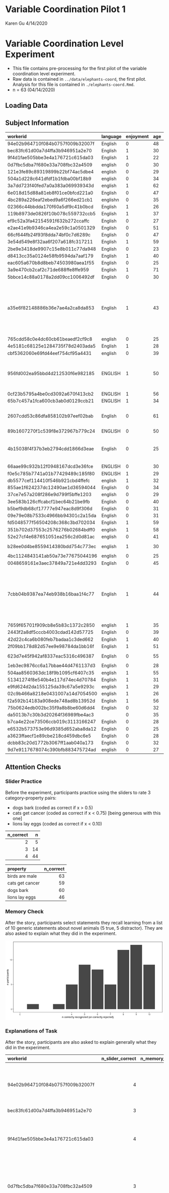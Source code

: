 Variable Coordination Pilot 1
================
Karen Gu
4/14/2020

# Variable Coordination Level Experiment

  - This file contains pre-processing for the first pilot of the
    variable coordination level experiment.
  - Raw data is contained in `../data/elephants-coord`, the first pilot.
    Analysis for this file is contained in `./elephants-coord.Rmd`.
  - n = 63 (04/14/2020)

## Loading Data

## Subject Information

| workerid                         | language | enjoyment | age | gender | problems                                        | comments                                                                          |
| :------------------------------- | :------- | :-------- | :-- | :----- | :---------------------------------------------- | :-------------------------------------------------------------------------------- |
| 94e02b964710f084b0757f009b32007f | English  | 0         | 48  | Male   | no                                              |                                                                                   |
| bec83fc61d00a7d4ffa3b946951a2e70 | English  | 1         | 30  | Male   | no                                              | good                                                                              |
| 9f4d1fae505bbe3e4a176721c615da03 | English  | 1         | 22  | Male   |                                                 |                                                                                   |
| 0d7fbc5dba7f680e33a708fbc32a4509 | english  | 0         | 30  | Male   | nothing                                         | nice                                                                              |
| 121e3fe89c89319899b22bf74ac5dbe4 | english  | 0         | 29  | Female | no                                              |                                                                                   |
| 504a1d228c641dfdf1b1fdba00bf18b9 | english  | 0         | 34  | Male   | no                                              |                                                                                   |
| 3a7dd723f40fed7a0a383a069939343d | english  | 1         | 62  | Female | no                                              |                                                                                   |
| 6e018d15d88a81eb8f01ce0bfcd221a0 | English  | 0         | 47  | Female | no                                              |                                                                                   |
| 4bc289a226eaf2ebed9a6f266ed21cb1 | englishn | 0         | 35  | Female | no                                              | nice                                                                              |
| 02366c44bbdda170f60a5df9c41b0bcd | English  | 1         | 26  | Male   | No                                              | Thanks.                                                                           |
| 119b8973de0826f10b078c559732ccb5 | English  | 1         | 37  | Male   | NA                                              |                                                                                   |
| ef9c52a3fa42154591f632b272ccaffc | English  | 0         | 27  | Male   |                                                 |                                                                                   |
| e2ae41e9b9346ca4ea2e59c1a0501329 | English  | 0         | 51  | Female | no                                              | good                                                                              |
| 66cf644fb24f93f8dda74bf0c7d6289c | English  | 0         | 47  | Male   | no                                              | none                                                                              |
| 3e54d549e8f32aa6f207a618fc317211 | English  | 1         | 59  | Female | No                                              |                                                                                   |
| 2be9e3418de9907c15e8b011c77da948 | English  | 0         | 23  | Female |                                                 |                                                                                   |
| d8413cc35a0124e58fb9594da7aaf179 | English  | 1         | 40  | Male   | no                                              | good                                                                              |
| eac605a670b8d8beb74503980aea1f55 | English  | 0         | 25  | Male   | NA                                              |                                                                                   |
| 3a9e470cb2caf2c71de688ffe8ffe959 | English  | 1         | 71  | Female | No                                              | Thanks :-)                                                                        |
| 5bbce14c88a0178a2dd09cc1006492df | English  | 0         | 30  | Female | No                                              |                                                                                   |
| a35e6f82148886b36e7ae4a2ca8da853 | English  | 1         | 43  | Male   | No                                              | Interesting study. I enjoyed reading the strange names of creatures and hapitats. |
| 765cdd58c0e4dc60cb61beaedf2cf9c8 | english  | 0         | 25  | Female | no                                              | good                                                                              |
| 4e5181c68125e1284735f78d2403ada5 | English  | 1         | 28  | Male   | nope.                                           |                                                                                   |
| cbf5362060e69fd44eef754cf95a4431 | english  | 0         | 39  | Female | no                                              |                                                                                   |
| 956fd002ea95bbd4d212530f6e982185 | ENGLISH  | 1         | 50  |        | In very general terms, please describe what you | In very general terms, please describe what you                                   |
| 0cf23b5795a4be0cd3092a670f413cb2 | ENGLISH  | 1         | 56  | Female | NA                                              | good                                                                              |
| 65b7c457a1fca600cb3ab0d0129ccb21 | ENGLISH  | 1         | 34  | Female | NO                                              | GOOD                                                                              |
| 2607cdd53c86dfa858102b97eef02bab | English  | 0         | 61  | Female | I did not encounter any problem                 |                                                                                   |
| 89b1607270f1c539f8e372967b779c24 | ENGLISH  | 0         | 50  | Female | none                                            | nice                                                                              |
| 4b15038f4f37b3eb2794cdd1866d3eae | English  | 0         | 25  | Female | No                                              | The study went well. Thanks for making me a part of it.                           |
| 66aae99c932b12f0948167dcd3e36fce | ENGLISH  | 0         | 30  | Male   | no                                              |                                                                                   |
| f0e5c785b7741a01b77429489c185f80 | ENGLISH  | 1         | 29  | Male   | n/a                                             | great                                                                             |
| db5577cef114410f546b921cbd4ffefc | english  | 1         | 32  | Female | no                                              |                                                                                   |
| 855ae1f624237dc12490ae1d36594044 | English  | 0         | 34  | Male   | No                                              |                                                                                   |
| 37ce7e57a208f286e9d799f5bffe1203 | english  | 0         | 29  | Male   | no                                              | good                                                                              |
| 3ee583b126cffcabcf1bec64b21be9fb | English  | 0         | 40  | Male   | n                                               |                                                                                   |
| b5bef9db68cf17777e947eac8d9f306d | English  | 0         | 31  | Male   |                                                 |                                                                                   |
| 09e79e08b7533c4966bb94301c2a15da | English  | 0         | 31  | Male   |                                                 |                                                                                   |
| fd5048577f56504208c368c3bd702034 | English  | 1         | 59  | Female | no                                              |                                                                                   |
| 351b702d37553c2576276b02684bdff0 | english  | 1         | 58  | Male   | no                                              |                                                                                   |
| 52e27cf4e687651051ea256c2d0d81ac | english  | 0         | 41  | Female | no                                              |                                                                                   |
| b28ee0d4be8559414380bdd754c773ec | english  | 1         | 30  | Male   | none                                            | useful survey                                                                     |
| 4bc1124843141ab50a73e77675044196 | english  | 0         | 25  | Male   | no                                              |                                                                                   |
| 0048659161e3aec37849a721e4dd3293 | English  | 0         | 45  | Male   | No.                                             |                                                                                   |
| 7cbb04b9387ea74eb938b16baa1f4c77 | English  | 1         | 44  | Male   | No                                              | It was interesting but somewhat hard to guess some of them. By design, I suppose… |
| 7659f65701f909cb8e5b83c1372c2850 | english  | 1         | 35  | Male   | no                                              |                                                                                   |
| 2443f2a8df5cccb4003cdad142d57725 | English  | 0         | 39  | Male   | No                                              |                                                                                   |
| 42d22c4ca6b080feb7badaa1c3ded662 | English  | 1         | 40  | Male   |                                                 |                                                                                   |
| 2f09bb178d82d57ee9e98784da1bb16f | English  | 1         | 51  | Male   | NA                                              | good                                                                              |
| 623d7e45f942af8337eac5316c496387 | English  | 0         | 55  | Female | no problems                                     | none                                                                              |
| 1eb3ec9876cc6a17bbae44d4761137d3 | English  | 0         | 28  | Male   | none                                            |                                                                                   |
| 504aa8560363dc18f9b1095cf6407c35 | english  | 1         | 55  | Male   | no                                              | good task                                                                         |
| 51341274f8e540b4e117d74ec4d70784 | English  | 1         | 31  | Male   | no                                              |                                                                                   |
| e9fd624d2da155125da39c67a5e9293c | english  | 1         | 29  | Female | no                                              |                                                                                   |
| 02c9b466a8218e0431007a14d7054500 | english  | 1         | 26  | Male   | none                                            | none                                                                              |
| f2a592b14183a908ede748ad8b13952d | English  | 1         | 56  |        | none                                            | none                                                                              |
| 75b0624edb002bc35f9a8b8be60d6dd4 | English  | 0         | 32  | Male   | no                                              | nice                                                                              |
| da5013b7c30b3d20264f36989fbe4ac3 |          | 0         | 35  |        | no                                              | good                                                                              |
| b7ca4e22ce73506ccb019c3113166247 | English  | 0         | 28  | Male   | None                                            |                                                                                   |
| e6532b573753e96d9385d652aba8da12 | English  | 0         | 25  | Male   |                                                 |                                                                                   |
| a3623ffaecf1e89cbe218cd459dbc6e5 | English  | 0         | 28  | Male   |                                                 |                                                                                   |
| dcbb83c20d1772b3067ff1aab040a173 | English  | 0         | 32  | Male   | no                                              | no                                                                                |
| 9d7e9117678074c390bfb883475724ad | english  | 0         | 27  | Male   | no                                              |                                                                                   |

## Attention Checks

### Slider Practice

Before the experiment, participants practice using the sliders to rate 3
category-property pairs:

  - dogs bark (coded as correct if x \> 0.5)
  - cats get cancer (coded as correct if x \< 0.75) \[being generous
    with this one\]
  - lions lay eggs (coded as correct if x \< 0.10)

| n\_correct |  n |
| ---------: | -: |
|          2 |  5 |
|          3 | 14 |
|          4 | 44 |

| property        | n\_correct |
| :-------------- | ---------: |
| birds are male  |         63 |
| cats get cancer |         59 |
| dogs bark       |         60 |
| lions lay eggs  |         46 |

### Memory Check

After the story, participants select statements they recall learning
from a list of 10 generic statements about novel animals (5 true, 5
distractor). They are also asked to explain what they did in the
experiment.

![](elephants-coord-20200414_files/figure-gfm/unnamed-chunk-4-1.png)<!-- -->

### Explanations of Task

After the story, participants are also asked to explain generally what
they did in the experiment.

| workerid                         | n\_slider\_correct | n\_memory\_correct | explanation                                                                                                                                             |
| :------------------------------- | -----------------: | -----------------: | :------------------------------------------------------------------------------------------------------------------------------------------------------ |
| 94e02b964710f084b0757f009b32007f |                  4 |                  7 | I interpreted statements to determine what percentage of a certain alien had a certain trait                                                            |
| bec83fc61d00a7d4ffa3b946951a2e70 |                  3 |                  5 | well                                                                                                                                                    |
| 9f4d1fae505bbe3e4a176721c615da03 |                  4 |                 10 | I read about aliens and gave an estimation of what percentage of them aligns with a certain trait.                                                      |
| 0d7fbc5dba7f680e33a708fbc32a4509 |                  3 |                  6 | the experiment give some story and what percentage that is correct and i believe they asked this experiment.                                            |
| 121e3fe89c89319899b22bf74ac5dbe4 |                  3 |                  9 | I read short stories or sentences about alien life forms on their alien planets and had to figure out what percentage of these events seemed to happen. |
| 504a1d228c641dfdf1b1fdba00bf18b9 |                  4 |                  8 | I read a passage and chose the percentage of a statement.                                                                                               |
| 3a7dd723f40fed7a0a383a069939343d |                  4 |                  4 | nothing                                                                                                                                                 |
| 6e018d15d88a81eb8f01ce0bfcd221a0 |                  4 |                  4 | I worked on understanding some facts and the probability of each happening                                                                              |
| 4bc289a226eaf2ebed9a6f266ed21cb1 |                  2 |                  6 | nice                                                                                                                                                    |
| 02366c44bbdda170f60a5df9c41b0bcd |                  4 |                  9 | Read text about a fictional alien planet and retained information for this quiz and interpreting the stats given in the information.                    |
| 119b8973de0826f10b078c559732ccb5 |                  4 |                  8 | I read the section and then re-read to answer the question.                                                                                             |
| ef9c52a3fa42154591f632b272ccaffc |                  4 |                  9 | Determine if a species lived or after a certain way by percentage.                                                                                      |
| e2ae41e9b9346ca4ea2e59c1a0501329 |                  3 |                  4 | good                                                                                                                                                    |
| 66cf644fb24f93f8dda74bf0c7d6289c |                  4 |                  9 | Tried to guess percentages based on given information                                                                                                   |
| 3e54d549e8f32aa6f207a618fc317211 |                  4 |                  8 | I read a passage about an alien and then answered a question about the passage on a sliding scale.                                                      |
| 2be9e3418de9907c15e8b011c77da948 |                  4 |                  7 | I estimated what percentage of an alien population does something based on a short text.                                                                |
| d8413cc35a0124e58fb9594da7aaf179 |                  3 |                  5 | fully understand the experiment                                                                                                                         |
| eac605a670b8d8beb74503980aea1f55 |                  4 |                  9 | I estimated how likely aliens from another planet would be to do something, be something, or other things to that effect.                               |
| 3a9e470cb2caf2c71de688ffe8ffe959 |                  4 |                  9 | I read carefully, slowly, and sometimes twice for each entry.                                                                                           |
| 5bbce14c88a0178a2dd09cc1006492df |                  4 |                 10 | Chose a percentage based on what was said in the paragraph.                                                                                             |
| a35e6f82148886b36e7ae4a2ca8da853 |                  4 |                  7 | I looked for words that stated such things as ALL, and if there were two options for something, I just gave it a 50% chance.                            |
| 765cdd58c0e4dc60cb61beaedf2cf9c8 |                  4 |                  1 | paid close attention of the description then provide my answer.                                                                                         |
| 4e5181c68125e1284735f78d2403ada5 |                  4 |                 10 | Gave percentage-based answers according to given scenarios.                                                                                             |
| cbf5362060e69fd44eef754cf95a4431 |                  4 |                  9 | I made predictions about percentages of groups that have certain characteristics.                                                                       |
| 956fd002ea95bbd4d212530f6e982185 |                  2 |                  4 | In very general terms, please describe what you                                                                                                         |
| 0cf23b5795a4be0cd3092a670f413cb2 |                  3 |                  7 | about the animals and plant                                                                                                                             |
| 65b7c457a1fca600cb3ab0d0129ccb21 |                 NA |                  5 | GOOD                                                                                                                                                    |
| 2607cdd53c86dfa858102b97eef02bab |                  4 |                  6 | read a story about aliens and choose the percentage depending on the given question.                                                                    |
| 89b1607270f1c539f8e372967b779c24 |                  3 |                  8 | nice                                                                                                                                                    |
| 4b15038f4f37b3eb2794cdd1866d3eae |                  4 |                  9 | I rated in percentage deducing from short passage given how true or false a statement was.                                                              |
| 66aae99c932b12f0948167dcd3e36fce |                  4 |                  8 | I rated statements by the percentage I thought was correct                                                                                              |
| f0e5c785b7741a01b77429489c185f80 |                  4 |                  6 | i answered questions about animals and aliens on a far away planet.                                                                                     |
| db5577cef114410f546b921cbd4ffefc |                  4 |                  6 | I looked for most, all, none for a my percentage.                                                                                                       |
| 855ae1f624237dc12490ae1d36594044 |                  4 |                  5 | Answer a percentage question about a made up alien race.                                                                                                |
| 37ce7e57a208f286e9d799f5bffe1203 |                  3 |                  5 | Read about aliens and animals                                                                                                                           |
| 3ee583b126cffcabcf1bec64b21be9fb |                  4 |                  7 | gave percentage of how many of something there was                                                                                                      |
| b5bef9db68cf17777e947eac8d9f306d |                  3 |                  8 | I read a piece of information and answered questions about it.                                                                                          |
| 09e79e08b7533c4966bb94301c2a15da |                  4 |                 10 | Selected how likely the alien life was to have behaved in a certain way in the context of a passage.                                                    |
| fd5048577f56504208c368c3bd702034 |                  4 |                  9 | I gave a percent of what I thought was accurate                                                                                                         |
| 351b702d37553c2576276b02684bdff0 |                  4 |                 10 | i read a little passage about alien and plant and i answered some question                                                                              |
| 52e27cf4e687651051ea256c2d0d81ac |                  4 |                  8 | I read little stories and decided what percentage of aliens did things based on the story                                                               |
| b28ee0d4be8559414380bdd754c773ec |                  2 |                  3 | estimate the statmetns                                                                                                                                  |
| 4bc1124843141ab50a73e77675044196 |                  4 |                  9 | what percentage of aliens did something                                                                                                                 |
| 0048659161e3aec37849a721e4dd3293 |                  4 |                  5 | I read a short paragraph and then answered, in terms of percentage, how many of X did Y.                                                                |
| 7cbb04b9387ea74eb938b16baa1f4c77 |                  4 |                 10 | Read an excerpt about aliens and their planet (including plants, animals, etc) and answered a question about the excerpt in percentage form.            |
| 7659f65701f909cb8e5b83c1372c2850 |                  4 |                 10 | I read facts about aliens species and answered questions about them.                                                                                    |
| 2443f2a8df5cccb4003cdad142d57725 |                  4 |                  8 | read statements about aliens and then decided what percentage of them do a certain statement                                                            |
| 42d22c4ca6b080feb7badaa1c3ded662 |                  4 |                  9 | determined what percentage of various alien species did something based on the wording of a paragraphs.                                                 |
| 2f09bb178d82d57ee9e98784da1bb16f |                  3 |                  5 | I can remember                                                                                                                                          |
| 623d7e45f942af8337eac5316c496387 |                  4 |                 10 | I had to put percentages to words like most and all.                                                                                                    |
| 1eb3ec9876cc6a17bbae44d4761137d3 |                  3 |                  4 | i tried to make sense of some foreign languages                                                                                                         |
| 504aa8560363dc18f9b1095cf6407c35 |                  2 |                  5 | good task                                                                                                                                               |
| 51341274f8e540b4e117d74ec4d70784 |                  4 |                 10 | I answered questions about various alien species and habits on the planet DAX.                                                                          |
| e9fd624d2da155125da39c67a5e9293c |                  4 |                  8 | I read sentences about different creatures and then answered a question about how many of them did something.                                           |
| 02c9b466a8218e0431007a14d7054500 |                  3 |                  8 | very sure                                                                                                                                               |
| f2a592b14183a908ede748ad8b13952d |                  4 |                  8 | Guessed percentages on questions asked about DAX aliens and there planet.                                                                               |
| 75b0624edb002bc35f9a8b8be60d6dd4 |                  4 |                  6 | it is about alien                                                                                                                                       |
| da5013b7c30b3d20264f36989fbe4ac3 |                  4 |                  6 | lives about alliens                                                                                                                                     |
| b7ca4e22ce73506ccb019c3113166247 |                  4 |                  9 | The study is to check our level of concentration.                                                                                                       |
| e6532b573753e96d9385d652aba8da12 |                  3 |                  5 | To rate the possibility of a fact.                                                                                                                      |
| a3623ffaecf1e89cbe218cd459dbc6e5 |                  4 |                  9 | Answer questions related to the prompt                                                                                                                  |
| dcbb83c20d1772b3067ff1aab040a173 |                  4 |                  8 | Paid attention to what I read in each story.                                                                                                            |
| 9d7e9117678074c390bfb883475724ad |                 NA |                  6 | i have zero idea                                                                                                                                        |

## Participants

### Exclusions

These exclusions are manually coded by looking through participants
explanations and prevalence ratings. Participants who gave the same
prevalence rating across trials, without using the full range provided,
are noted.

    ## [1] 45

### Prevalence Estimates by Participant

Histogram of all of a single participant’s prevalence estimates,
collapsed across trials and color coded for the number of correct
responses on the memory check. \* fill = number of correct responses on
the memory check (out of 10) \* facet = participants

![](elephants-coord-20200414_files/figure-gfm/unnamed-chunk-8-1.png)<!-- -->

Removing participants who got fewer than 7 correct on memory check and
didn’t get all 3 sliders, as well as participants that gave bad
explanations or gave the same prevalence ratings to all sentences.

| memory\_fail | slider\_fail | bad\_expln |  n |
| :----------- | :----------- | :--------- | -: |
| FALSE        | FALSE        | FALSE      | 29 |
| TRUE         | TRUE         | TRUE       | 10 |
| TRUE         | FALSE        | FALSE      |  6 |
| TRUE         | FALSE        | TRUE       |  6 |
| FALSE        | FALSE        | TRUE       |  5 |
| FALSE        | TRUE         | TRUE       |  3 |
| FALSE        | TRUE         | FALSE      |  2 |
| TRUE         | TRUE         | FALSE      |  2 |
